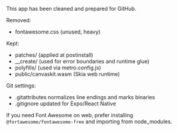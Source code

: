 This app has been cleaned and prepared for GitHub.

Removed:
- fontawesome.css (unused, heavy)

Kept:
- patches/ (applied at postinstall)
- __create/ (used for error boundaries and runtime glue)
- polyfills/ (used via metro.config.js)
- public/canvaskit.wasm (Skia web runtime)

Git settings:
- .gitattributes normalizes line endings and marks binaries
- .gitignore updated for Expo/React Native

If you need Font Awesome on web, prefer installing `@fortawesome/fontawesome-free` and importing from node_modules.
